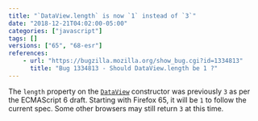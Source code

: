 ```yaml
---
title: "`DataView.length` is now `1` instead of `3`"
date: "2018-12-21T04:02:00-05:00"
categories: ["javascript"]
tags: []
versions: ["65", "68-esr"]
references:
    - url: "https://bugzilla.mozilla.org/show_bug.cgi?id=1334813"
      title: "Bug 1334813 - Should DataView.length be 1 ?"
---
```

The `length` property on the [`DataView`](https://developer.mozilla.org/docs/Web/JavaScript/Reference/Global_Objects/DataView) constructor was previously `3` as per the ECMAScript 6 draft. Starting with Firefox 65, it will be `1` to follow the current spec. Some other browsers may still return `3` at this time.
